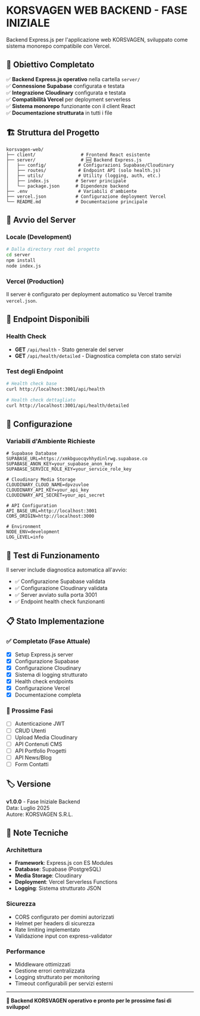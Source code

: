 # KORSVAGEN WEB BACKEND - FASE INIZIALE

Backend Express.js per l'applicazione web KORSVAGEN, sviluppato come sistema monorepo compatibile con Vercel.

## 🎯 Obiettivo Completato

✅ **Backend Express.js operativo** nella cartella `server/`  
✅ **Connessione Supabase** configurata e testata  
✅ **Integrazione Cloudinary** configurata e testata  
✅ **Compatibilità Vercel** per deployment serverless  
✅ **Sistema monorepo** funzionante con il client React  
✅ **Documentazione strutturata** in tutti i file

## 🏗️ Struttura del Progetto

```
korsvagen-web/
├── client/                 # Frontend React esistente
├── server/                 # 🆕 Backend Express.js
│   ├── config/            # Configurazioni Supabase/Cloudinary
│   ├── routes/            # Endpoint API (solo health.js)
│   ├── utils/             # Utility (logging, auth, etc.)
│   ├── index.js          # Server principale
│   └── package.json      # Dipendenze backend
├── .env                   # Variabili d'ambiente
├── vercel.json           # Configurazione deployment Vercel
└── README.md             # Documentazione principale
```

## 🚀 Avvio del Server

### Locale (Development)

```bash
# Dalla directory root del progetto
cd server
npm install
node index.js
```

### Vercel (Production)

Il server è configurato per deployment automatico su Vercel tramite `vercel.json`.

## 📡 Endpoint Disponibili

### Health Check

- **GET** `/api/health` - Stato generale del server
- **GET** `/api/health/detailed` - Diagnostica completa con stato servizi

### Test degli Endpoint

```bash
# Health check base
curl http://localhost:3001/api/health

# Health check dettagliato
curl http://localhost:3001/api/health/detailed
```

## 🔧 Configurazione

### Variabili d'Ambiente Richieste

```env
# Supabase Database
SUPABASE_URL=https://xmkbguocqvhhydinlrwg.supabase.co
SUPABASE_ANON_KEY=your_supabase_anon_key
SUPABASE_SERVICE_ROLE_KEY=your_service_role_key

# Cloudinary Media Storage
CLOUDINARY_CLOUD_NAME=dpvzuvloe
CLOUDINARY_API_KEY=your_api_key
CLOUDINARY_API_SECRET=your_api_secret

# API Configuration
API_BASE_URL=http://localhost:3001
CORS_ORIGIN=http://localhost:3000

# Environment
NODE_ENV=development
LOG_LEVEL=info
```

## 🧪 Test di Funzionamento

Il server include diagnostica automatica all'avvio:

- ✅ Configurazione Supabase validata
- ✅ Configurazione Cloudinary validata
- ✅ Server avviato sulla porta 3001
- ✅ Endpoint health check funzionanti

## 📋 Stato Implementazione

### ✅ Completato (Fase Attuale)

- [x] Setup Express.js server
- [x] Configurazione Supabase
- [x] Configurazione Cloudinary
- [x] Sistema di logging strutturato
- [x] Health check endpoints
- [x] Configurazione Vercel
- [x] Documentazione completa

### 🔄 Prossime Fasi

- [ ] Autenticazione JWT
- [ ] CRUD Utenti
- [ ] Upload Media Cloudinary
- [ ] API Contenuti CMS
- [ ] API Portfolio Progetti
- [ ] API News/Blog
- [ ] Form Contatti

## 🏷️ Versione

**v1.0.0** - Fase Iniziale Backend  
Data: Luglio 2025  
Autore: KORSVAGEN S.R.L.

## 📝 Note Tecniche

### Architettura

- **Framework**: Express.js con ES Modules
- **Database**: Supabase (PostgreSQL)
- **Media Storage**: Cloudinary
- **Deployment**: Vercel Serverless Functions
- **Logging**: Sistema strutturato JSON

### Sicurezza

- CORS configurato per domini autorizzati
- Helmet per headers di sicurezza
- Rate limiting implementato
- Validazione input con express-validator

### Performance

- Middleware ottimizzati
- Gestione errori centralizzata
- Logging strutturato per monitoring
- Timeout configurabili per servizi esterni

---

**🎉 Backend KORSVAGEN operativo e pronto per le prossime fasi di sviluppo!**
